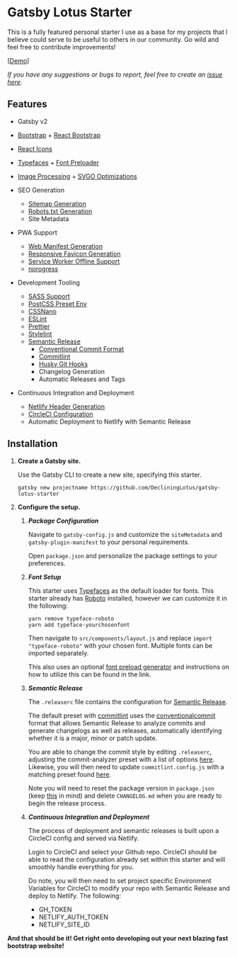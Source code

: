 # Gatsby Lotus Starter

This is a fully featured personal starter I use as a base for my projects that I believe could serve to be useful to others in our community. Go wild and feel free to contribute improvements!

[[Demo](https://gatsby-lotus-starter.netlify.app/)]

_If you have any suggestions or bugs to report, feel free to create an [issue here](https://github.com/DecliningLotus/gatsby-lotus-starter/issues)._

## Features

- Gatsby v2
- [Bootstrap](https://getbootstrap.com/) + [React Bootstrap](https://react-bootstrap.github.io/)
- [React Icons](https://github.com/react-icons/react-icons)
- [Typefaces](https://github.com/KyleAMathews/typefaces) + [Font Preloader](https://github.com/gatsbyjs/gatsby/tree/master/packages/gatsby-plugin-preload-fonts)
- [Image Processing](https://github.com/gatsbyjs/gatsby/tree/master/packages/gatsby-image) + [SVGO Optimizations](https://github.com/vzhou842/gatsby-plugin-optimize-svgs)

- SEO Generation

  - [Sitemap Generation](https://github.com/gatsbyjs/gatsby/tree/master/packages/gatsby-plugin-sitemap)
  - [Robots.txt Generation](https://github.com/mdreizin/gatsby-plugin-robots-txt)
  - Site Metadata

- PWA Support

  - [Web Manifest Generation](https://github.com/gatsbyjs/gatsby/tree/master/packages/gatsby-plugin-manifest)
  - [Responsive Favicon Generation](https://github.com/gatsbyjs/gatsby/tree/master/packages/gatsby-plugin-manifest)
  - [Service Worker Offline Support](https://github.com/gatsbyjs/gatsby/tree/master/packages/gatsby-plugin-offline)
  - [nprogress](https://github.com/gatsbyjs/gatsby/tree/master/packages/gatsby-plugin-nprogress)

- Development Tooling

  - [SASS Support](https://github.com/gatsbyjs/gatsby/tree/master/packages/gatsby-plugin-sass)
  - [PostCSS Preset Env](https://preset-env.cssdb.org/)
  - [CSSNano](https://cssnano.co/)
  - [ESLint](https://eslint.org/)
  - [Prettier](https://prettier.io/)
  - [Stylelint](https://stylelint.io/)
  - [Semantic Release](https://github.com/semantic-release/semantic-release)
    - [Conventional Commit Format](https://www.conventionalcommits.org/)
    - [Commitlint](https://github.com/conventional-changelog/commitlint)
    - [Husky Git Hooks](https://github.com/typicode/husky)
    - Changelog Generation
    - Automatic Releases and Tags

- Continuous Integration and Deployment
  - [Netlify Header Generation](https://github.com/gatsbyjs/gatsby/tree/master/packages/gatsby-plugin-netlify)
  - [CircleCI Configuration](https://circleci.com/)
  - Automatic Deployment to Netlify with Semantic Release

## Installation

1.  **Create a Gatsby site.**

    Use the Gatsby CLI to create a new site, specifying this starter.

    ```shell
    gatsby new projectname https://github.com/DecliningLotus/gatsby-lotus-starter
    ```

2.  **Configure the setup.**

    1.  **_Package Configuration_**

        Navigate to `gatsby-config.js` and customize the `siteMetadata` and `gatsby-plugin-manifest` to your personal requirements.

        Open `package.json` and personalize the package settings to your preferences.

    2.  **_Font Setup_**

        This starter uses [Typefaces](https://github.com/KyleAMathews/typefaces) as the default loader for fonts. This starter already has [Roboto](https://fonts.google.com/specimen/Roboto) installed, however we can customize it in the following:

        ```shell
        yarn remove typeface-roboto
        yarn add typeface-yourchosenfont
        ```

        Then navigate to `src/components/layout.js` and replace `import "typeface-roboto"` with your chosen font. Multiple fonts can be imported separately.

        This also uses an optional [font preload generator](https://github.com/gatsbyjs/gatsby/tree/master/packages/gatsby-plugin-preload-fonts) and instructions on how to utilize this can be found in the link.

    3.  **_Semantic Release_**

        The `.releaserc` file contains the configuration for [Semantic Release](https://github.com/semantic-release/semantic-release).

        The default preset with [commitlint](https://github.com/conventional-changelog/commitlint) uses the [conventionalcommit](https://www.conventionalcommits.org/) format that allows Semantic Release to analyze commits and generate changelogs as well as releases, automatically identifying whether it is a major, minor or patch update.

        You are able to change the commit style by editing `.releaserc`, adjusting the commit-analyzer preset with a list of options [here](https://github.com/semantic-release/commit-analyzer#options). Likewise, you will then need to update `commitlint.config.js` with a matching preset found [here](https://github.com/semantic-release/commit-analyzer#options).

        Note you will need to reset the package version in `package.json` (keep [this](https://semantic-release.gitbook.io/semantic-release/support/faq#can-i-set-the-initial-release-version-of-my-package-to-0-0-1) in mind) and delete `CHANGELOG.md` when you are ready to begin the release process.

    4.  **_Continuous Integration and Deployment_**

        The process of deployment and semantic releases is built upon a CircleCI
        config and served via Netlify.

        Login to CircleCI and select your Github repo. CircleCI should be able to read the configuration already set within this starter and will smoothly handle everything for you.

        Do note, you will then need to set project specific Environment
        Variables for CircleCI to modify your repo with Semantic Release and
        deploy to Netlify. The following:

        - GH_TOKEN
        - NETLIFY_AUTH_TOKEN
        - NETLIFY_SITE_ID

**And that should be it! Get right onto developing out your next blazing fast bootstrap website!**
